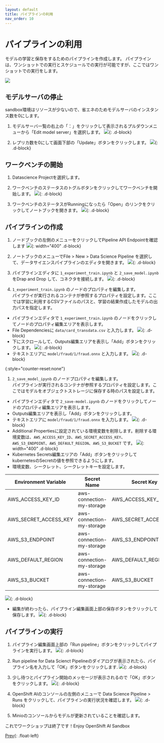 ```yaml
---
layout: default
title: パイプラインの利用
nav_order: 10
---
```


# パイプラインの利用

モデルの学習と保存をするためのパイプラインを作成します。
パイプラインは、ワンショットでの実行とスケジュールでの実行が可能ですが、ここではワンショットでの実行をします。

![](../../assets/overview_pipelinerun.png)

## モデルサーバの停止

sandbox環境はリソースが少ないので、省エネのためモデルサーバのインスタンス数を0にします。

1. モデルサーバ一覧の右上の「：」をクリックして表示されるプルダウンメニューから「Edit model server」を選択します。 
![](../../assets/oai_modelserver_stop_1.png){: .d-block}

1. レプリカ数を0にして画面下部の「Update」ボタンをクリックします。
![](../../assets/oai_modelserver_stop_1.png){: .d-block}


## ワークベンチの開始

1. Datascience Projectを選択します。

1. ワークベンチのステータスのトグルボタンをクリックしてワークベンチを開始します。
![](../../assets/oai_start_workbench.png){: .d-block}

1. ワークベンチのステータスがRunningになったら「Open」のリンクをクリックしてノートブックを開きます。
![](../../assets/oai_open_workbench.png){: .d-block}

## パイプラインの作成

1. ノードブックの左側のメニューをクリックしてPipeline API Endpointを確認します
![](../../assets/oai_notebook_verify_pipeline_endpoint.png){: width="400" .d-block}

1. ノートブックのメニューでFile > New > Data Science Pipeline を選択して、データサイエンスパイプラインのエディタを開きます。
![](../../assets/oai_notebook_create_newpipeline.png){: .d-block}

1. パイプラインエディタに `1_experiment_train.ipynb` と `2_save_model.ipynb` をDrap and Drop して、コネクタを接続します。
![](../../assets/oai_notebook_create_pipeline_1.gif){: .d-block}

1. `1_experiment_train.ipynb` のノードのプロパティを編集します。<br>
パイプライが実行されるコンテナが参照するプロパティを設定します。ここでは学習に利用するCSVファイルのパスと、学習の結果作成したモデルの出力パスを指定します。
* パイプラインエディタで `1_experiment_train.ipynb` のノードをクリックしてノードのプロパティ編集エリアを表示します。
* File Dependenciesに `data/card_transdata.csv` と入力します。
![](../../assets/oai_notebook_pipeline_edit_node1_1.png){: .d-block}
* 下にスクロールして、Outputs編集エリアを表示し「Add」ボタンをクリックします。
![](../../assets/oai_notebook_pipeline_edit_node1_2.png){: .d-block}
* テキストエリアに `model/fraud/1/fraud.onnx` と入力します。
![](../../assets/oai_notebook_pipeline_edit_node1_3.png){: .d-block}

{:style="counter-reset:none"}
1. `2_save_model_ipynb` のノードプロパティを編集します。<br>
パイプラインが実行されるコンテナが参照するプロパティを設定します。ここではモデルをオブジェクトストレージに保存する時のパスを設定します。
* パイプラインエディタで `2_save-model.ipynb` のノードをクリックしてノードのプロパティ編集エリアを表示します。
* Outputs編集エリアを表示し「Add」ボタンをクリックします。
* テキストエリアに `model/fraud/1/fraud.onnx` を入力します。
![](../../assets/oai_notebook_pipeline_edit_node1_3.png){: .d-block}
* Additional Propertiesに設定されている環境変数を削除します。削除する環境変数は、`AWS_ACCESS_KEY_ID`、`AWS_SECRET_ACCESS_KEY`、`AWS_S3_ENDPOINT`、`AWS_DEFAULT_REGION`、`AWS_S3_BUCKET` です。
![](../../assets/oai_notebook_pipeline_removeenv.png){: width="400" .d-block}
* Kubernetes Secrets編集エリアの「Add」ボタンをクリックしてkubernetesのSecretの値を参照できるようにします。
* 環境変数、シークレット、シークレットキーを設定します。

|Environment Variable|Secret Name|Secret Key|
|---|---|---|
|AWS_ACCESS_KEY_ID|aws-connection-my-storage|AWS_ACCESS_KEY_ID|
|AWS_SECRET_ACCESS_KEY|aws-connection-my-storage|AWS_SECRET_ACCESS_KEY|
|AWS_S3_ENDPOINT|aws-connection-my-storage|AWS_S3_ENDPOINT|
|AWS_DEFAULT_REGION|aws-connection-my-storage|AWS_DEFAULT_REGION|
|AWS_S3_BUCKET|aws-connection-my-storage|AWS_S3_BUCKET|

![](../../assets/oai_notebook_pipeline_add_k8ssecrets_2.png){: .d-block}

* 編集が終わったら、パイプライン編集画面上部の保存ボタンをクリックして保存します。
![](../../assets/oai_notebook_pipeline_save.png){: .d-block}


## パイプラインの実行

1. パイプライン編集画面上部の「Run pipeline」ボタンをクリックしてパイプラインを実行します。
![](../../assets/oai_notebook_pipeline_start_run.png){: .d-block}

1. Run pipeline for Data Scienct Pipelineのダイアログが表示されたら、パイプライン名を入力して「OK」ボタンをクリックします.
![](../../assets/oai_notebook_pipeline_start_run_2.png){: .d-block}

1. 少し待つとパイプライン開始のメッセージが表示されるので「OK」ボタンをクリックします。
![](../../assets/oai_notebook_pipeline_start_run_3.png){: .d-block}

1. OpenShift AIのコンソールの左側のメニューで Data Science Pipeline > Runs をクリックして、パイプラインの実行状況を確認します。
![](../../assets/oai_notebook_pipeline_start_run_4.png){: .d-block}

1. Minioのコンソールからモデルが更新されていることを確認します。


これでワークショップは終了です！Enjoy OpenShift AI Sandbox


[Prev](./03_modelserving_2-usingapi.html){: .float-left}
